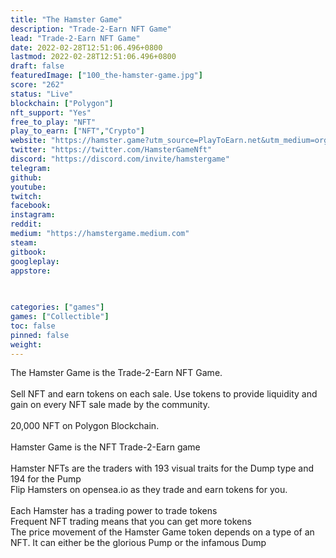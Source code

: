 ```yaml
---
title: "The Hamster Game"
description: "Trade-2-Earn NFT Game"
lead: "Trade-2-Earn NFT Game"
date: 2022-02-28T12:51:06.496+0800
lastmod: 2022-02-28T12:51:06.496+0800
draft: false
featuredImage: ["100_the-hamster-game.jpg"]
score: "262"
status: "Live"
blockchain: ["Polygon"]
nft_support: "Yes"
free_to_play: "NFT"
play_to_earn: ["NFT","Crypto"]
website: "https://hamster.game?utm_source=PlayToEarn.net&utm_medium=organic&utm_campaign=gamepage"
twitter: "https://twitter.com/HamsterGameNft"
discord: "https://discord.com/invite/hamstergame"
telegram: 
github: 
youtube: 
twitch: 
facebook: 
instagram: 
reddit: 
medium: "https://hamstergame.medium.com"
steam: 
gitbook: 
googleplay: 
appstore: 

  
    
categories: ["games"]
games: ["Collectible"]
toc: false
pinned: false
weight: 
---
```

The Hamster Game is the Trade-2-Earn NFT Game.<br> <br> Sell NFT and earn tokens on each sale. Use tokens to provide liquidity and gain on every NFT sale made by the community.<br> <br> 20,000 NFT on Polygon Blockchain.<br> <br> Hamster Game is the NFT Trade-2-Earn game<br> <br> Hamster NFTs are the traders with 193 visual traits for the Dump type and 194 for the Pump<br> Flip Hamsters on opensea.io as they trade and earn tokens for you.<br> <br> Each Hamster has a trading power to trade tokens<br> Frequent NFT trading means that you can get more tokens<br> The price movement of the Hamster Game token depends on a type of an NFT. It can either be the glorious Pump or the infamous Dump